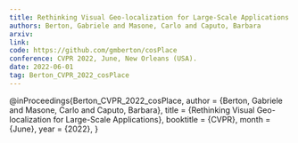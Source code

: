 ```yaml
---
title: Rethinking Visual Geo-localization for Large-Scale Applications
authors: Berton, Gabriele and Masone, Carlo and Caputo, Barbara
arxiv: 
link: 
code: https://github.com/gmberton/cosPlace
conference: CVPR 2022, June, New Orleans (USA).
date: 2022-06-01
tag: Berton_CVPR_2022_cosPlace
---
```

@inProceedings{Berton_CVPR_2022_cosPlace,
    author    = {Berton, Gabriele and Masone, Carlo and Caputo, Barbara},
    title     = {Rethinking Visual Geo-localization for Large-Scale Applications},
    booktitle = {CVPR},
    month     = {June},
    year      = {2022},
}

